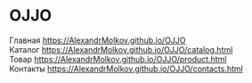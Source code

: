 # OJJO
Главная https://AlexandrMolkov.github.io/OJJO  
Каталог https://AlexandrMolkov.github.io/OJJO/catalog.html  
Товар https://AlexandrMolkov.github.io/OJJO/product.html  
Контакты https://AlexandrMolkov.github.io/OJJO/contacts.html  
